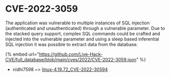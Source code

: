 # CVE-2022-3059

The application was vulnerable to multiple instances of SQL injection (authenticated and unauthenticated) through a vulnerable parameter. Due to the stacked query support, complex SQL commands could be crafted and injected into the vulnerable parameter and using a sleep based inferential SQL injection it was possible to extract data from the database.

{% embed url="https://github.com/Live-Hack-CVE/full_database/blob/main/cves/2022/CVE-2022-3059.json" %}


* nidhi7598 ~> [linux-4.19.72_CVE-2022-30594](https://zeste.alice-snow.ru/2022/database/cve-2022-3059/linux-4.19.72_cve-2022-30594-nidhi7598)